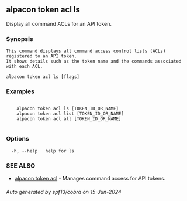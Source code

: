 ## alpacon token acl ls

Display all command ACLs for an API token.

### Synopsis


	This command displays all command access control lists (ACLs) registered to an API token. 
	It shows details such as the token name and the commands associated with each ACL.
	

```
alpacon token acl ls [flags]
```

### Examples

```

	alpacon token acl ls [TOKEN_ID_OR_NAME] 
	alpacon token acl list [TOKEN_ID_OR_NAME]
	alpacon token acl all [TOKEN_ID_OR_NAME]  
	
```

### Options

```
  -h, --help   help for ls
```

### SEE ALSO

* [alpacon token acl](alpacon_token_acl.md)	 - Manages command access for API tokens.

###### Auto generated by spf13/cobra on 15-Jun-2024
